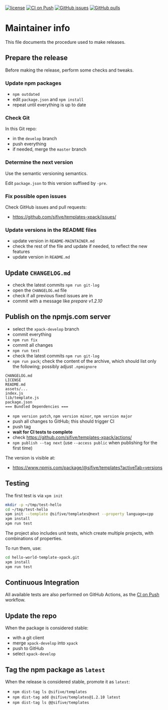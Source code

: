 [![license](https://img.shields.io/github/license/sifive/templates-xpack)](https://github.com/sifive/templates-xpack/blob/xpack/LICENSE)
[![CI on Push](https://github.com/sifive/templates-xpack/actions/workflows/CI.yml/badge.svg)](https://github.com/sifive/templates-xpack/actions/workflows/CI.yml)
[![GitHub issues](https://img.shields.io/github/issues/sifive/templates-xpack.svg)](https://github.com/sifive/templates-xpack/issues/)
[![GitHub pulls](https://img.shields.io/github/issues-pr/sifive/templates-xpack.svg)](https://github.com/sifive/templates-xpack/pulls/)

# Maintainer info

This file documents the procedure used to make releases.

## Prepare the release

Before making the release, perform some checks and tweaks.

### Update npm packages

- `npm outdated`
- edit `package.json` and `npm install`
- repeat until everything is up to date

### Check Git

In this Git repo:

- in the `develop` branch
- push everything
- if needed, merge the `master` branch

### Determine the next version

Use the semantic versioning semantics.

Edit `package.json` to this version suffixed by `-pre`.

### Fix possible open issues

Check GitHub issues and pull requests:

- <https://github.com/sifive/templates-xpack/issues/>

### Update versions in the README files

- update version in `README-MAINTAINER.md`
- check the rest of the file and update if needed, to reflect the new features
- update version in `README.md`

## Update `CHANGELOG.md`

- check the latest commits `npm run git-log`
- open the `CHANGELOG.md` file
- check if all previous fixed issues are in
- commit with a message like _prepare v1.2.10_

## Publish on the npmjs.com server

- select the `xpack-develop` branch
- commit everything
- `npm run fix`
- commit all changes
- `npm run test`
- check the latest commits `npm run git-log`
- `npm run pack`; check the content of the archive, which should list
  only the following; possibly adjust `.npmignore`

```console
CHANGELOG.md
LICENSE
README.md
assets/...
index.js
lib/template.js
package.json
=== Bundled Dependencies ===
```

- `npm version patch`, `npm version minor`, `npm version major`
- push all changes to GitHub; this should trigger CI
- push tag
- **wait for CI tests to complete**
- check <https://github.com/sifive/templates-xpack/actions/>
- `npm publish --tag next` (use `--access public` when publishing for
  the first time)

The version is visible at:

- <https://www.npmjs.com/package/@sifive/templates?activeTab=versions>

## Testing

The first test is via `xpm init`

```sh
mkdir -p ~/tmp/test-hello
cd ~/tmp/test-hello
xpm init --template @sifive/templates@next --property language=cpp
xpm install
xpm run test
```

The project also includes unit tests, which create multiple projects,
with combinations of properties.

To run them, use:

```sh
cd hello-world-template-xpack.git
xpm install
xpm run test
```

## Continuous Integration

All available tests are also performed on GitHub Actions, as the
[CI on Push](https://github.com/sifive/templates-xpack/actions?query=workflow%3A%22CI+on+Push%22)
workflow.

## Update the repo

When the package is considered stable:

- with a git client
- merge `xpack-develop` into `xpack`
- push to GitHub
- select `xpack-develop`

## Tag the npm package as `latest`

When the release is considered stable, promote it as `latest`:

- `npm dist-tag ls @sifive/templates`
- `npm dist-tag add @sifive/templates@1.2.10 latest`
- `npm dist-tag ls @@sifive/templates`
